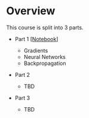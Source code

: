 # Overview

This course is split into 3 parts.

- Part 1 [[Notebook](https://colab.research.google.com/drive/18J-tN0-km87BmcmU0qsw3iusvoUYcdS-?usp=sharing)]
    - Gradients
    - Neural Networks
    - Backpropagation

- Part 2
    - TBD

- Part 3
    - TBD